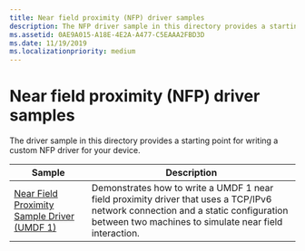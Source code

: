 ```yaml
---
title: Near field proximity (NFP) driver samples
description: The NFP driver sample in this directory provides a starting point for writing a custom driver for your device.
ms.assetid: 0AE9A015-A18E-4E2A-A477-C5EAAA2FBD3D
ms.date: 11/19/2019
ms.localizationpriority: medium
---
```


# Near field proximity (NFP) driver samples

The driver sample in this directory provides a starting point for writing a custom NFP driver for your device.

| Sample | Description
| --- | --- |
| [Near Field Proximity Sample Driver (UMDF 1)](https://docs.microsoft.com/samples/microsoft/windows-driver-samples/near-field-proximity-sample-driver-umdf-version-1) | Demonstrates how to write a UMDF 1 near field proximity driver that uses a TCP/IPv6 network connection and a static configuration between two machines to simulate near field interaction. |
